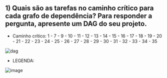 ## 1) Quais são as tarefas no caminho crítico para cada grafo de dependência? Para responder a pergunta, apresente um DAG do seu projeto.  
  
- Caminho crítico: 1 - 7 - 9 - 10 - 11 - 12 - 13 - 14 - 15 - 16 - 17 - 18 - 19 - 20 - 21 - 22 - 23 - 24 - 25 - 26 - 27 - 28 - 29 - 30 - 31 - 32 - 33 - 34 - 35
  
![dag](https://user-images.githubusercontent.com/16262291/197428542-45bff0a7-80cc-43cf-a797-6221cfb2c29c.png)  
  
- LEGENDA:   

![image](https://user-images.githubusercontent.com/74507357/197428629-35298324-d85d-4eed-86ef-3c338aee6b4e.png)

